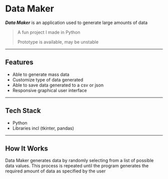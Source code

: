 # Data Maker

***Data Maker*** is an application used to generate large amounts of data  


> A fun project I made in Python
> 
>  Prototype is available, may be unstable

---

## **Features**

- Able to generate mass data
- Customize type of data generated
- Able to save data generated to a csv or json
- Responsive graphical user interface

---

## **Tech Stack**

- Python
- Libraries incl (tkinter, pandas)

---

## **How It Works**

Data Maker generates data by randomly selecting from a list of possible data values. This process is repeated until
the program generates the required amount of data as specified by the user  
